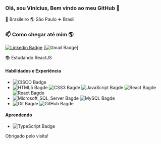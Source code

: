 ### Olá, sou Vinícius, Bem vindo ao meu GitHub 👋

🏡 Brasileiro 🌎 São Paulo ✈️ Brasil

### 📫 Como chegar até mim 🌎
[![Linkedin Badge](https://img.shields.io/badge/-Vinicius_Silva-blue?style=for-the-badge&logo=Linkedin&logoColor=white&link=https://www.linkedin.com/in/vinicius-silvaj/)](https://www.linkedin.com/in/vinicius-silvaj/)
[![Gmail Badge](https://img.shields.io/badge/-sjf.vinicius@gmail.com-ea4335?style=for-the-badge&logo=gmail&logoColor=white&link=mailto:sjf.vinicius@gmail.com)]

📚 Estudando ReactJS <br />

#### Habilidades e Experiência
* ![CISCO Badge](https://img.shields.io/badge/-Cisco-blue?style=for-the-badge&logo=cisco&logoColor=white)
* ![HTML5 Bagde](https://img.shields.io/badge/-HTML5-e34f26?style=for-the-badge&logo=html5&logoColor=white)
![CSS3 Bagde](https://img.shields.io/badge/-CSS3-1572b6?style=for-the-badge&logo=css3&logoColor=white)
![JavaScript Bagde](https://img.shields.io/badge/-JavaScript-f7df1e?style=for-the-badge&logo=javascript&logoColor=white)
![React Bagde](https://img.shields.io/badge/-React-61dafb?style=for-the-badge&logo=react&logoColor=white)
![React Bagde](https://img.shields.io/badge/-PHP-blueviolet?style=for-the-badge&logo=php&logoColor=white)
* ![Microsoft_SQL_Server Bagde](https://img.shields.io/badge/-Microsoft_SQL_Server-cc2927?style=for-the-badge&logo=microsoftsqlserver&logoColor=white)
![MySQL Bagde](https://img.shields.io/badge/-MySQL-4479a1?style=for-the-badge&logo=mysql&logoColor=white)
* ![Git Bagde](https://img.shields.io/badge/-Git-f05032?style=for-the-badge&logo=git&logoColor=white)
![GitHub Bagde](https://img.shields.io/badge/-GitHub-181717?style=for-the-badge&logo=github&logoColor=white)

#### Aprendendo
* ![TypeScript Badge](https://img.shields.io/badge/-TypeScript-yellow?style=for-the-badge&logo=typescript&logoColor=white)

Obrigado pelo visita!

<!--
**sjvinicius/sjvinicius** is a ✨ _special_ ✨ repository because its `README.md` (this file) appears on your GitHub profile.

Here are some ideas to get you started:

- 🔭 I’m currently working on ...
- 🌱 I’m currently learning ...
- 👯 I’m looking to collaborate on ...
- 🤔 I’m looking for help with ...
- 💬 Ask me about ...
- 📫 How to reach me: ...
- 😄 Pronouns: ...
- ⚡ Fun fact: ...
-->
